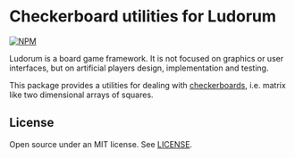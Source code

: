 ﻿Checkerboard utilities for Ludorum
==================================

[![NPM](https://nodei.co/npm/@ludorum/utils-checkerboards.png?mini=true)](https://www.npmjs.com/package/@ludorum/utils-checkerboards)

Ludorum is a board game framework. It is not focused on graphics or user interfaces, but on artificial players design, implementation and testing.

This package provides a utilities for dealing with [checkerboards](https://en.wikipedia.org/wiki/Checkerboard), i.e. matrix like two dimensional arrays of squares.

## License

Open source under an MIT license. See [LICENSE](LICENSE.md).